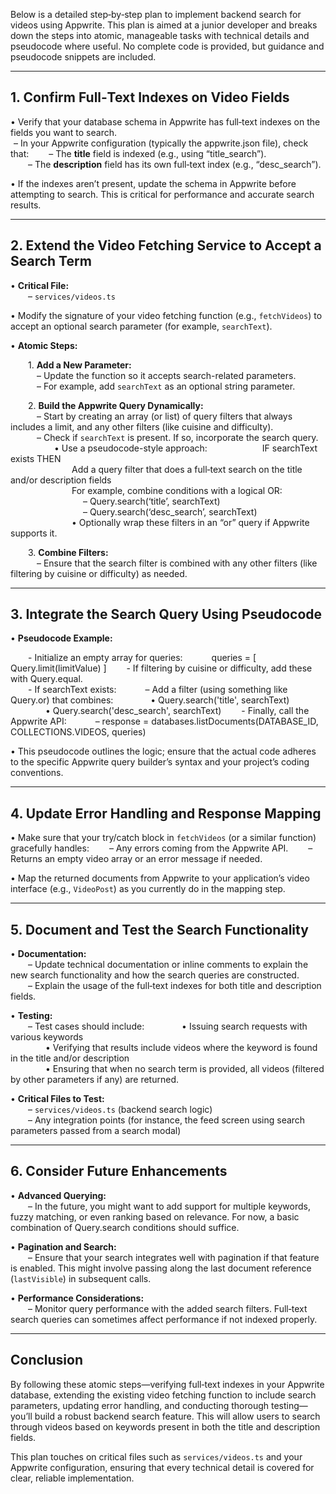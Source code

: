 Below is a detailed step‐by‐step plan to implement backend search for videos using Appwrite. This plan is aimed at a junior developer and breaks down the steps into atomic, manageable tasks with technical details and pseudocode where useful. No complete code is provided, but guidance and pseudocode snippets are included.

---

## 1. Confirm Full‑Text Indexes on Video Fields

• Verify that your database schema in Appwrite has full‑text indexes on the fields you want to search.  
  – In your Appwrite configuration (typically the appwrite.json file), check that:
  – The **title** field is indexed (e.g., using “title_search”).  
  – The **description** field has its own full‑text index (e.g., “desc_search”).

• If the indexes aren’t present, update the schema in Appwrite before attempting to search. This is critical for performance and accurate search results.

---

## 2. Extend the Video Fetching Service to Accept a Search Term

• **Critical File:**  
  – `services/videos.ts`

• Modify the signature of your video fetching function (e.g., `fetchVideos`) to accept an optional search parameter (for example, `searchText`).

• **Atomic Steps:**

  1. **Add a New Parameter:**  
   – Update the function so it accepts search-related parameters.  
   – For example, add `searchText` as an optional string parameter.

  2. **Build the Appwrite Query Dynamically:**  
   – Start by creating an array (or list) of query filters that always includes a limit, and any other filters (like cuisine and difficulty).  
   – Check if `searchText` is present. If so, incorporate the search query.
     • Use a pseudocode-style approach:
      IF searchText exists THEN  
       Add a query filter that does a full‑text search on the title and/or description fields  
       For example, combine conditions with a logical OR:
          – Query.search(‘title’, searchText)  
          – Query.search(‘desc_search’, searchText)  
       • Optionally wrap these filters in an “or” query if Appwrite supports it.

  3. **Combine Filters:**  
   – Ensure that the search filter is combined with any other filters (like filtering by cuisine or difficulty) as needed.

---

## 3. Integrate the Search Query Using Pseudocode

• **Pseudocode Example:**

  - Initialize an empty array for queries:
   queries = [ Query.limit(limitValue) ]
  - If filtering by cuisine or difficulty, add these with Query.equal.  
  - If searchText exists:
   – Add a filter (using something like Query.or) that combines:
    • Query.search('title', searchText)  
    • Query.search('desc_search', searchText)
  - Finally, call the Appwrite API:
   – response = databases.listDocuments(DATABASE_ID, COLLECTIONS.VIDEOS, queries)

• This pseudocode outlines the logic; ensure that the actual code adheres to the specific Appwrite query builder’s syntax and your project’s coding conventions.

---

## 4. Update Error Handling and Response Mapping

• Make sure that your try/catch block in `fetchVideos` (or a similar function) gracefully handles:
  – Any errors coming from the Appwrite API.
  – Returns an empty video array or an error message if needed.

• Map the returned documents from Appwrite to your application’s video interface (e.g., `VideoPost`) as you currently do in the mapping step.

---

## 5. Document and Test the Search Functionality

• **Documentation:**  
  – Update technical documentation or inline comments to explain the new search functionality and how the search queries are constructed.  
  – Explain the usage of the full‑text indexes for both title and description fields.

• **Testing:**  
  – Test cases should include:
    • Issuing search requests with various keywords  
    • Verifying that results include videos where the keyword is found in the title and/or description  
    • Ensuring that when no search term is provided, all videos (filtered by other parameters if any) are returned.

• **Critical Files to Test:**  
  – `services/videos.ts` (backend search logic)  
  – Any integration points (for instance, the feed screen using search parameters passed from a search modal)

---

## 6. Consider Future Enhancements

• **Advanced Querying:**  
  – In the future, you might want to add support for multiple keywords, fuzzy matching, or even ranking based on relevance. For now, a basic combination of Query.search conditions should suffice.

• **Pagination and Search:**  
  – Ensure that your search integrates well with pagination if that feature is enabled. This might involve passing along the last document reference (`lastVisible`) in subsequent calls.

• **Performance Considerations:**  
  – Monitor query performance with the added search filters. Full‑text search queries can sometimes affect performance if not indexed properly.

---

## Conclusion

By following these atomic steps—verifying full‑text indexes in your Appwrite database, extending the existing video fetching function to include search parameters, updating error handling, and conducting thorough testing—you’ll build a robust backend search feature. This will allow users to search through videos based on keywords present in both the title and description fields.

This plan touches on critical files such as `services/videos.ts` and your Appwrite configuration, ensuring that every technical detail is covered for clear, reliable implementation.
